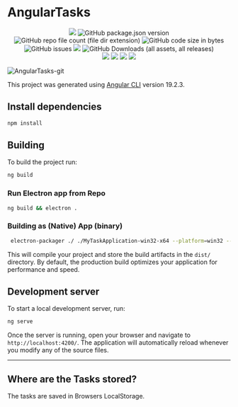 # AngularTasks


<p align="center" width="100%">
    <img src="https://img.shields.io/badge/Angular-FFD43B?style=for-the-badge&logo=angular&logoColor=darkgreen">
    <img src="https://img.shields.io/github/package-json/v/iptoux/AngularTasks?style=for-the-badge" title="GitHub package.json version">
    <img src="https://img.shields.io/github/directory-file-count/iptoux/AngularTasks?style=for-the-badge" title="GitHub repo file count (file dir extension)">
    <img src="https://img.shields.io/github/languages/code-size/iptoux/AngularTasks?style=for-the-badge" title="GitHub code size in bytes">
    <img src="https://img.shields.io/github/issues/iptoux/AngularTasks?style=for-the-badge" title="GitHub issues">
    <img src="https://img.shields.io/github/actions/workflow/status/iptoux/AngularTasks/release.yml?style=for-the-badge">
    <img alt="GitHub Downloads (all assets, all releases)" src="https://img.shields.io/github/downloads/iptoux/AngularTasks/total?style=for-the-badge"><br />
    <img src="https://custom-icon-badges.demolab.com/badge/Windows-0078D6?logo=windows11&logoColor=white&style=for-the-badge">
    <img src="https://img.shields.io/badge/Linux-FCC624?logo=linux&logoColor=black&style=for-the-badge">
    <img src="https://img.shields.io/badge/macOS-000000?logo=apple&logoColor=F0F0F0&style=for-the-badge">
    <img src="https://img.shields.io/badge/Docker-2496ED?logo=docker&logoColor=fff&style=for-the-badge">

</p>

![AngularTasks-git](https://github.com/user-attachments/assets/32597e9f-d3a6-46ab-a3c3-f3fe8feca5cf)


This project was generated using [Angular CLI](https://github.com/angular/angular-cli) version 19.2.3.

## Install dependencies

```bash
npm install
```

## Building

To build the project run:

```bash
ng build
```

### Run Electron app from Repo

```bash
ng build && electron .
```

### Building as (Native) App (binary)

```bash
 electron-packager ./ ./MyTaskApplication-win32-x64 --platform=win32 --overwrite
```

This will compile your project and store the build artifacts in the `dist/` directory. By default, the production build optimizes your application for performance and speed.

## Development server

To start a local development server, run:

```bash
ng serve
```

Once the server is running, open your browser and navigate to `http://localhost:4200/`. The application will automatically reload whenever you modify any of the source files.

---

## Where are the Tasks stored?

The tasks are saved in Browsers LocalStorage.
